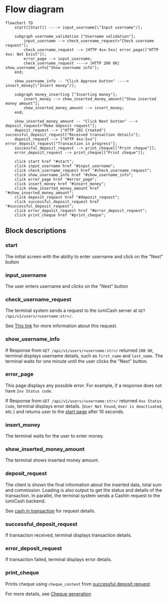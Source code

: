 # Flow diagram


```mermaid
flowchart TD
    start([Start]) ----> input_username[\"Input username"/];
    
    subgraph username_validation ["Username validation"];
        input_username --> check_username_request>"Check username request"];
        check_username_request --> |HTTP 4xx-5xx| error_page(["HTTP 4xx: Not Exist"]);
        error_page --> input_username;
        check_username_request ----> |HTTP 200 OK| show_username_info["Show username info"];
    end;
    
    show_username_info -- "Click Approve button" ----> insert_money[\"Insert money"/];
    
    subgraph money_inserting ["Inserting money"];
        insert_money --> show_inserted_money_amount["Show inserted money amount"];
        show_inserted_money_amount --> insert_money;
    end;
    
    show_inserted_money_amount -- "Click Next button" ---> deposit_request>"Make deposit request"];
    deposit_request --> |"HTTP 201 Created"| successful_deposit_request["Received transaction details"];
    deposit_request --> |"HTTP 4xx-5xx"| error_deposit_request["Transaction in progress"];
    successful_deposit_request --> print_cheque[["Print cheque"]];
    error_deposit_request --> print_cheque[["Print cheque"]];

    click start href "#start";
    click input_username href "#input_username";
    click check_username_request href "#check_username_request";
    click show_username_info href "#show_username_info";
    click error_page href "#error_page";
    click insert_money href "#insert_money";
    click show_inserted_money_amount href "#show_inserted_money_amount";
    click deposit_request href "#deposit_request";
    click successful_deposit_request href "#successful_deposit_request";
    click error_deposit_request href "#error_deposit_request";
    click print_cheque href "#print_cheque";
```



## Block descriptions

### start

The initial screen with the ability to enter username and click on the "Next" button

### input_username

The user enters username and clicks on the "Next" button

### check_username_request

The terminal system sends a request to the iumiCash server at `GET /api/v1/users/<username:str>/`.

See [This link](../users/retrieve.md) for more information about this request.

### show_username_info

If Response from `GET /api/v1/users/<username:str>/` returned `200 OK`, terminal displays username details,
such as `first_name` and `last_name`. The terminal waits for one minute until the user clicks the "Next" button.

### error_page

This page displays any possible error. For example, if a response does not have `2xx Status code`.

If Response from `GET /api/v1/users/<username:str>/` returned `4xx Status Code`, terminal displays error details.
(`User Not Found`, `User is deactivated`, etc.) and returns user to the [start page](#start) after 10 seconds.

### insert_money

The terminal waits for the user to enter money.

### show_inserted_money_amount

The terminal shows inserted money amount.

### deposit_request

The client is shown the final information about the inserted data, total sum and commission.
Loading is also output to get the status and details of the transaction.
In parallel, the terminal system sends a CashIn request to the iumiCash backend.

See [cash in transaction](../transactions/cash_in.md) for request details.

### successful_deposit_request

If transaction received, terminal displays transaction details.

### error_deposit_request

If transaction failed, terminal displays error details.

### print_cheque

Prints cheque using `cheque_content` from [successful deposit request](#successful_deposit_request).

For more details, see [Cheque generation](../cash_in/cheque_generation.md)
